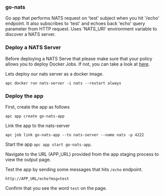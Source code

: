 ### go-nats
Go app that performs NATS request on 'test' subject when you hit '/echo' endpoint.
It also subscribes to 'test' and echoes back 'echo' query parameter from HTTP request.
Uses 'NATS_URI' environment variable to discover a NATS server.

### Deploy a NATS Server
Before deploying a NATS Serve that please make sure that your policy allows you to deploy Docker Jobs.
 If not, you can take a look at [here](http://docs.apcera.com/policy/examples/docker/).

Lets deploy our nats server as a docker image. 

```apc docker run nats-server -i nats --restart always```

### Deploy the app

First, create the app as follows

```apc app create go-nats-app```

Link the app to the nats-server

```apc job link go-nats-app --to nats-server --name nats -p 4222```

Start the app
```apc app start go-nats-app```.

Navigate to the URL (APP_URL) provided from the app staging process to view the output page.

Test the app by sending some messages that hits `/echo` endpoint.

```http://APP_URL/echo?msg=test```

Confirm that you see the word `test` on the page.